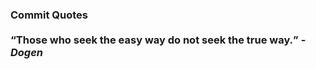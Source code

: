 ### Commit Quotes <br> <br> <q>Those who seek the easy way do not seek the true way.</q> -<em>Dogen</em>